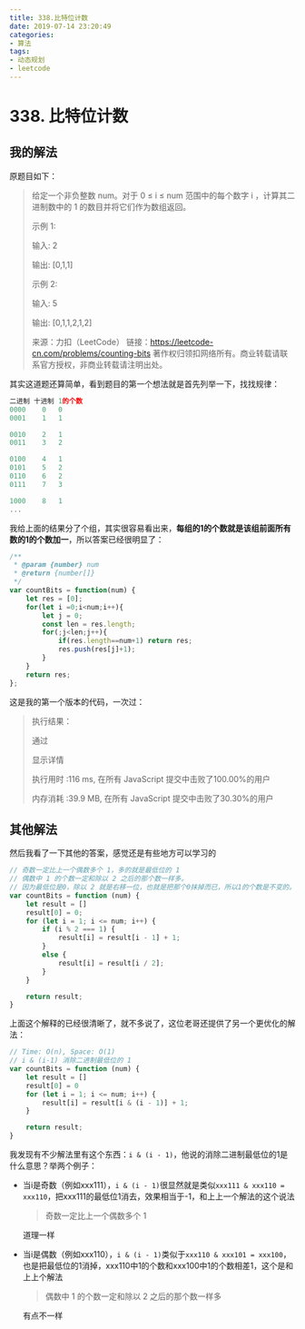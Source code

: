 ```yaml
---
title: 338.比特位计数
date: 2019-07-14 23:20:49
categories:
- 算法
tags:
- 动态规划
- leetcode
---
```


# 338. 比特位计数

## 我的解法

原题目如下：

> 给定一个非负整数 num。对于 0 ≤ i ≤ num 范围中的每个数字 i ，计算其二进制数中的 1 的数目并将它们作为数组返回。
>
> 示例 1:
>
> 输入: 2
>
> 输出: [0,1,1]
>
> 示例 2:
>
> 输入: 5
>
> 输出: [0,1,1,2,1,2]
>
> 来源：力扣（LeetCode）
> 链接：https://leetcode-cn.com/problems/counting-bits
> 著作权归领扣网络所有。商业转载请联系官方授权，非商业转载请注明出处。

其实这道题还算简单，看到题目的第一个想法就是首先列举一下，找找规律：

```js
二进制	十进制 1的个数
0000	0	0
0001	1	1

0010	2	1
0011	3	2

0100	4	1
0101	5	2
0110	6	2
0111	7	3

1000	8	1
...
```

我给上面的结果分了个组，其实很容易看出来，**每组的1的个数就是该组前面所有数的1的个数加一**，所以答案已经很明显了：

```js
/**
 * @param {number} num
 * @return {number[]}
 */
var countBits = function(num) {
    let res = [0];
    for(let i =0;i<num;i++){
        let j = 0;
        const len = res.length;
        for(;j<len;j++){
            if(res.length==num+1) return res;
            res.push(res[j]+1);
        }
    }
    return res;
};
```

这是我的第一个版本的代码，一次过：

> 执行结果：
>
> 通过
>
> 显示详情
>
> 执行用时 :116 ms, 在所有 JavaScript 提交中击败了100.00%的用户
>
> 内存消耗 :39.9 MB, 在所有 JavaScript 提交中击败了30.30%的用户

## 其他解法

然后我看了一下其他的答案，感觉还是有些地方可以学习的

```js
// 奇数一定比上一个偶数多个 1，多的就是最低位的 1 
// 偶数中 1 的个数一定和除以 2 之后的那个数一样多。
// 因为最低位是0，除以 2 就是右移一位，也就是把那个0抹掉而已，所以1的个数是不变的。
var countBits = function (num) {
    let result = []
    result[0] = 0;
    for (let i = 1; i <= num; i++) {
        if (i % 2 === 1) {
            result[i] = result[i - 1] + 1;
        }
        else {
            result[i] = result[i / 2];
        }
    }

    return result;
}
```

上面这个解释的已经很清晰了，就不多说了，这位老哥还提供了另一个更优化的解法：

```js
// Time: O(n), Space: O(1)
// i & (i-1) 消除二进制最低位的 1 
var countBits = function (num) {
    let result = []
    result[0] = 0
    for (let i = 1; i <= num; i++) {
        result[i] = result[i & (i - 1)] + 1;
    }

    return result;
}
```

我发现有不少解法里有这个东西：`i & (i - 1)`，他说的消除二进制最低位的1是什么意思？举两个例子：

- 当i是奇数（例如xxx111），`i & (i - 1)`很显然就是类似`xxx111 & xxx110 = xxx110`，把xxx111的最低位1消去，效果相当于-1，和上上一个解法的这个说法

  > 奇数一定比上一个偶数多个 1

  道理一样

- 当i是偶数（例如xxx110），`i & (i - 1)`类似于`xxx110 & xxx101 = xxx100`，也是把最低位的1消掉，xxx110中1的个数和xxx100中1的个数相差1，这个是和上上个解法

  > 偶数中 1 的个数一定和除以 2 之后的那个数一样多

  有点不一样